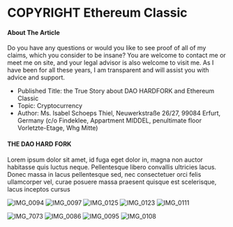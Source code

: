 # COPYRIGHT Ethereum Classic

#### About The Article

Do you have any questions or would you like to see proof of all of my claims, which you consider to be insane? You are welcome to contact me or meet me on site, and your legal advisor is also welcome to visit me. As I have been for all these years, I am transparent and will assist you with advice and support.

* Published Title: the True Story about DAO HARDFORK and Ethereum Classic
* Topic: Cryptocurrency
* Author: Ms. Isabel Schoeps Thiel, Neuwerkstraße 26/27, 99084 Erfurt, Germany (c/o Findeklee, Appartment MIDDEL, penultimate floor Vorletzte-Etage, Whg Mitte)  

#### THE DAO HARD FORK

Lorem ipsum dolor sit amet, id fuga eget dolor in, magna non auctor habitasse quis luctus neque. Pellentesque libero convallis ultricies lacus. Donec massa in lacus pellentesque sed, nec consectetuer 
orci felis ullamcorper vel, curae posuere massa praesent quisque est scelerisque, lacus inceptos cursus

![IMG_0094](https://github.com/IST-Github/eth-hardfork/assets/155141998/75d07a99-1ae5-4847-ae9b-0d7741885970)
![IMG_0097](https://github.com/IST-Github/eth-hardfork/assets/155141998/b20ec468-f366-48c6-a135-9b620d53c171)
![IMG_0125](https://github.com/IST-Github/eth-hardfork/assets/155141998/bfb66aa2-10fa-48da-913d-ce3a2a2bab7a)
![IMG_0123](https://github.com/IST-Github/eth-hardfork/assets/155141998/058ab696-a641-43c9-90e4-bf5b51fb04d1)
![IMG_0111](https://github.com/IST-Github/eth-hardfork/assets/155141998/3c657007-cecb-476d-82df-d3c346cff023)

![IMG_7073](https://github.com/IST-Github/eth-hardfork/assets/155141998/5597d319-c9c9-4491-a700-3f4438491634)
![IMG_0086](https://github.com/IST-Github/eth-hardfork/assets/155141998/ae3e9681-602e-40f7-8000-1e96c87c8744)
![IMG_0095](https://github.com/IST-Github/eth-hardfork/assets/155141998/3e29472e-83c4-4708-863c-a5bd3861e481)
![IMG_0108](https://github.com/IST-Github/eth-hardfork/assets/155141998/39c099ef-9f56-45e6-ac76-ff1dde20d592)

